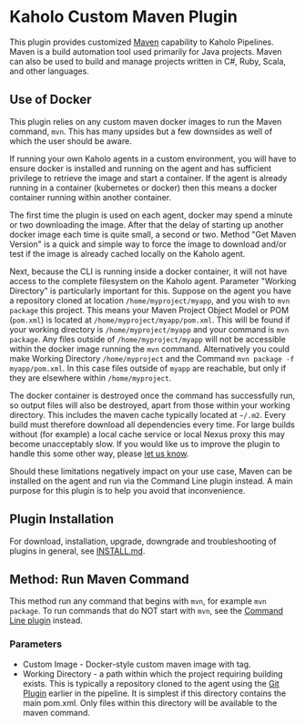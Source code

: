 # Kaholo Custom Maven Plugin
This plugin provides customized [Maven](https://maven.apache.org/) capability to Kaholo Pipelines. Maven is a build automation tool used primarily for Java projects. Maven can also be used to build and manage projects written in C#, Ruby, Scala, and other languages.

## Use of Docker
This plugin relies on any custom maven docker images to run the Maven command, `mvn`. This has many upsides but a few downsides as well of which the user should be aware.

If running your own Kaholo agents in a custom environment, you will have to ensure docker is installed and running on the agent and has sufficient privilege to retrieve the image and start a container. If the agent is already running in a container (kubernetes or docker) then this means a docker container running within another container.

The first time the plugin is used on each agent, docker may spend a minute or two downloading the image. After that the delay of starting up another docker image each time is quite small, a second or two. Method "Get Maven Version" is a quick and simple way to force the image to download and/or test if the image is already cached locally on the Kaholo agent.

Next, because the CLI is running inside a docker container, it will not have access to the complete filesystem on the Kaholo agent. Parameter "Working Directory" is particularly important for this. Suppose on the agent you have a repository cloned at location `/home/myproject/myapp`, and you wish to `mvn package` this project. This means your Maven Project Object Model or POM (`pom.xml`) is located at `/home/myproject/myapp/pom.xml`. This will be found if your working directory is `/home/myproject/myapp` and your command is `mvn package`. Any files outside of `/home/myproject/myapp` will not be accessible within the docker image running the `mvn` command. Alternatively you could make Working Directory `/home/myproject` and the Command `mvn package -f myapp/pom.xml`. In this case files outside of `myapp` are reachable, but only if they are elsewhere within `/home/myproject`.

The docker container is destroyed once the command has successfully run, so output files will also be destroyed, apart from those within your working directory. This includes the maven cache typically located at `~/.m2`. Every build must therefore download all dependencies every time. For large builds without (for example) a local cache service or local Nexus proxy this may become unacceptably slow. If you would like us to improve the plugin to handle this some other way, please [let us know](https://kaholo.io/contact/).

Should these limitations negatively impact on your use case, Maven can be installed on the agent and run via the Command Line plugin instead. A main purpose for this plugin is to help you avoid that inconvenience.

## Plugin Installation
For download, installation, upgrade, downgrade and troubleshooting of plugins in general, see [INSTALL.md](./INSTALL.md).

## Method: Run Maven Command
This method run any command that begins with `mvn`, for example `mvn package`. To run commands that do NOT start with `mvn`, see the [Command Line plugin](https://github.com/Kaholo/kaholo-plugin-cmd) instead.

### Parameters
* Custom Image - Docker-style custom maven image with tag.
* Working Directory - a path within which the project requiring building exists. This is typically a repository cloned to the agent using the [Git Plugin](https://github.com/Kaholo/kaholo-plugin-git) earlier in the pipeline. It is simplest if this directory contains the main pom.xml. Only files within this directory will be available to the maven command.